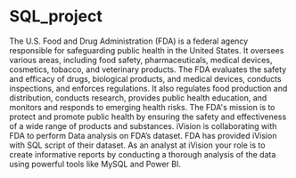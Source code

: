 # SQL_project
The U.S. Food and Drug Administration (FDA) is a federal agency responsible for safeguarding public health in the United States. It oversees various areas, including food safety, pharmaceuticals, medical devices, cosmetics, tobacco, and veterinary products. The FDA evaluates the safety and efficacy of drugs, biological products, and medical devices, conducts inspections, and enforces regulations. It also regulates food production and distribution, conducts research, provides public health education, and monitors and responds to emerging health risks. The FDA's mission is to protect and promote public health by ensuring the safety and effectiveness of a wide range of products and substances. iVision is collaborating with FDA to perform Data analysis on FDA’s dataset. FDA has provided iVision with SQL script of their dataset. As an analyst at iVision your role is to create informative reports by conducting a thorough analysis of the data using powerful tools like MySQL and Power BI.
